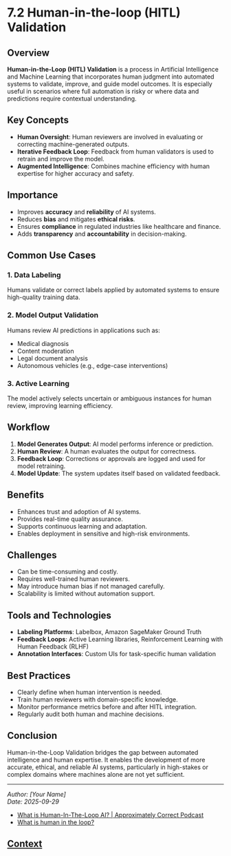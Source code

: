 # 7.2 Human-in-the-loop (HITL) Validation 

## Overview

**Human-in-the-Loop (HITL) Validation** is a process in Artificial Intelligence and Machine Learning that incorporates human judgment into automated systems to validate, improve, and guide model outcomes. It is especially useful in scenarios where full automation is risky or where data and predictions require contextual understanding.

## Key Concepts

- **Human Oversight**: Human reviewers are involved in evaluating or correcting machine-generated outputs.
- **Iterative Feedback Loop**: Feedback from human validators is used to retrain and improve the model.
- **Augmented Intelligence**: Combines machine efficiency with human expertise for higher accuracy and safety.

## Importance

- Improves **accuracy** and **reliability** of AI systems.
- Reduces **bias** and mitigates **ethical risks**.
- Ensures **compliance** in regulated industries like healthcare and finance.
- Adds **transparency** and **accountability** in decision-making.

## Common Use Cases

### 1. Data Labeling

Humans validate or correct labels applied by automated systems to ensure high-quality training data.

### 2. Model Output Validation

Humans review AI predictions in applications such as:

- Medical diagnosis
- Content moderation
- Legal document analysis
- Autonomous vehicles (e.g., edge-case interventions)

### 3. Active Learning

The model actively selects uncertain or ambiguous instances for human review, improving learning efficiency.

## Workflow

1. **Model Generates Output**: AI model performs inference or prediction.
2. **Human Review**: A human evaluates the output for correctness.
3. **Feedback Loop**: Corrections or approvals are logged and used for model retraining.
4. **Model Update**: The system updates itself based on validated feedback.

## Benefits

- Enhances trust and adoption of AI systems.
- Provides real-time quality assurance.
- Supports continuous learning and adaptation.
- Enables deployment in sensitive and high-risk environments.

## Challenges

- Can be time-consuming and costly.
- Requires well-trained human reviewers.
- May introduce human bias if not managed carefully.
- Scalability is limited without automation support.

## Tools and Technologies

- **Labeling Platforms**: Labelbox, Amazon SageMaker Ground Truth
- **Feedback Loops**: Active Learning libraries, Reinforcement Learning with Human Feedback (RLHF)
- **Annotation Interfaces**: Custom UIs for task-specific human validation

## Best Practices

- Clearly define when human intervention is needed.
- Train human reviewers with domain-specific knowledge.
- Monitor performance metrics before and after HITL integration.
- Regularly audit both human and machine decisions.

## Conclusion

Human-in-the-Loop Validation bridges the gap between automated intelligence and human expertise. It enables the development of more accurate, ethical, and reliable AI systems, particularly in high-stakes or complex domains where machines alone are not yet sufficient.

---

*Author: [Your Name]*  
*Date: 2025-09-29*



* [What is Human-In-The-Loop AI? | Approximately Correct Podcast](https://www.youtube.com/watch?v=u9Au91ZBOmI)
* [What is human in the loop?](https://www.youtube.com/watch?v=GYZKgXfeh-A)
       
 ## [Context](./../context.md)
